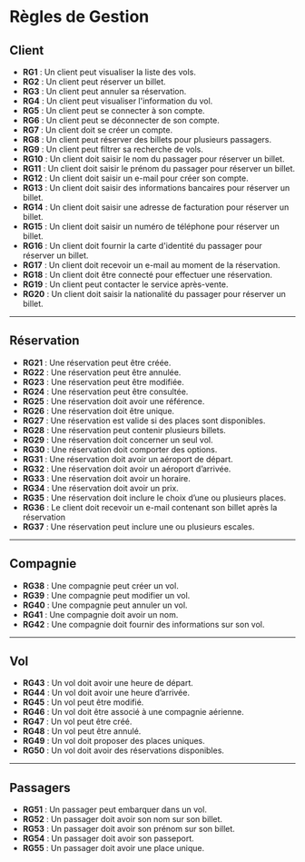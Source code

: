 # Règles de Gestion 

## Client

- **RG1** : Un client peut visualiser la liste des vols.  
- **RG2** : Un client peut réserver un billet.  
- **RG3** : Un client peut annuler sa réservation.  
- **RG4** : Un client peut visualiser l'information du vol.  
- **RG5** : Un client peut se connecter à son compte.  
- **RG6** : Un client peut se déconnecter de son compte.  
- **RG7** : Un client doit se créer un compte.  
- **RG8** : Un client peut réserver des billets pour plusieurs passagers.  
- **RG9** : Un client peut filtrer sa recherche de vols.  
- **RG10** : Un client doit saisir le nom du passager pour réserver un billet.  
- **RG11** : Un client doit saisir le prénom du passager pour réserver un billet.  
- **RG12** : Un client doit saisir un e-mail pour créer son compte.
- **RG13** : Un client doit saisir des informations bancaires pour réserver un billet.  
- **RG14** : Un client doit saisir une adresse de facturation pour réserver un billet.  
- **RG15** : Un client doit saisir un numéro de téléphone pour réserver un billet.  
- **RG16** : Un client doit fournir la carte d'identité du passager pour réserver un billet.  
- **RG17** : Un client doit recevoir un e-mail au moment de la réservation.  
- **RG18** : Un client doit être connecté pour effectuer une réservation.  
- **RG19** : Un client peut contacter le service après-vente.
- **RG20** : Un client doit saisir la nationalité du passager pour réserver un billet.


---

## Réservation

- **RG21** : Une réservation peut être créée.  
- **RG22** : Une réservation peut être annulée.  
- **RG23** : Une réservation peut être modifiée.  
- **RG24** : Une réservation peut être consultée.  
- **RG25** : Une réservation doit avoir une référence.  
- **RG26** : Une réservation doit être unique.  
- **RG27** : Une réservation est valide si des places sont disponibles.  
- **RG28** : Une réservation peut contenir plusieurs billets.  
- **RG29** : Une réservation doit concerner un seul vol.  
- **RG30** : Une réservation doit comporter des options.  
- **RG31** : Une réservation doit avoir un aéroport de départ.
- **RG32** : Une réservation doit avoir un aéroport d’arrivée.
- **RG33** : Une réservation doit avoir un horaire.  
- **RG34** : Une réservation doit avoir un prix.  
- **RG35** : Une réservation doit inclure le choix d’une ou plusieurs places.  
- **RG36** : Le client doit recevoir un e-mail contenant son billet après la réservation
- **RG37** : Une réservation peut inclure une ou plusieurs escales.

---

## Compagnie

- **RG38** : Une compagnie peut créer un vol.  
- **RG39** : Une compagnie peut modifier un vol.  
- **RG40** : Une compagnie peut annuler un vol.  
- **RG41** : Une compagnie doit avoir un nom.  
- **RG42** : Une compagnie doit fournir des informations sur son vol.  

---

## Vol

- **RG43** : Un vol doit avoir une heure de départ.  
- **RG44** : Un vol doit avoir une heure d’arrivée.  
- **RG45** : Un vol peut être modifié.  
- **RG46** : Un vol doit être associé à une compagnie aérienne.  
- **RG47** : Un vol peut être créé.  
- **RG48** : Un vol peut être annulé.  
- **RG49** : Un vol doit proposer des places uniques.  
- **RG50** : Un vol doit avoir des réservations disponibles.

---

## Passagers

- **RG51** : Un passager peut embarquer dans un vol.  
- **RG52** : Un passager doit avoir son nom sur son billet.  
- **RG53** : Un passager doit avoir son prénom sur son billet.  
- **RG54** : Un passager doit avoir son passeport.  
- **RG55** : Un passager doit avoir une place unique.